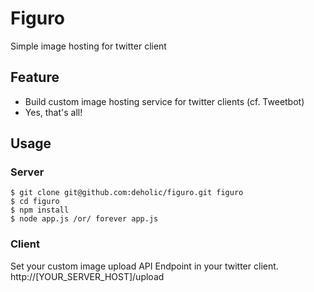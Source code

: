 # Figuro

Simple image hosting for twitter client

## Feature

- Build custom image hosting service for twitter clients (cf. Tweetbot)
- Yes, that's all!

## Usage

### Server

```
$ git clone git@github.com:deholic/figuro.git figuro
$ cd figuro
$ npm install
$ node app.js /or/ forever app.js
```

### Client

Set your custom image upload API Endpoint in your twitter client.
http://[YOUR_SERVER_HOST]/upload
